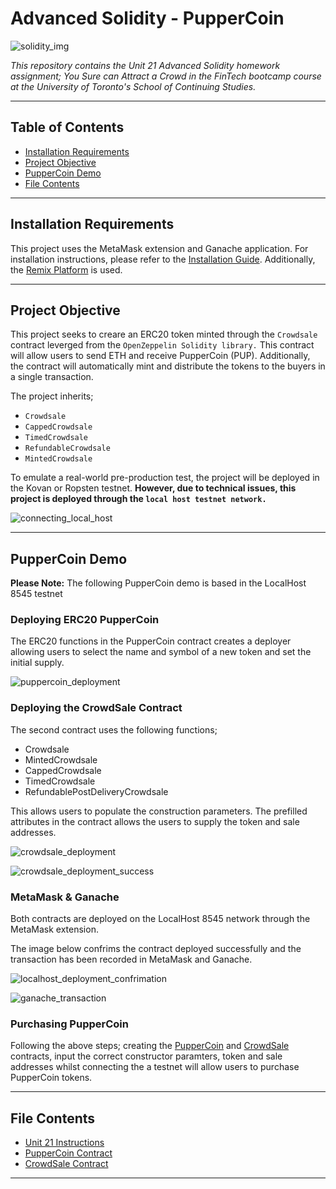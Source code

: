 # Advanced Solidity - PupperCoin

![solidity_img](Deplyment_Images/solidity_img.png)

*This repository contains the Unit 21 Advanced Solidity homework assignment; You Sure can Attract a Crowd in the FinTech bootcamp course at the University of Toronto's School of Continuing Studies.* 

---

## Table of Contents

- [Installation Requirements](#Installation-Requirements)
- [Project Objective](#Project-Objective)
- [PupperCoin Demo](#PupperCoin-Demo)
- [File Contents](#File-Contents)

---

## Installation Requirements

This project uses the MetaMask extension and Ganache application. For installation instructions, please refer to the [Installation Guide](Installation_Guide.md). Additionally, the [Remix Platform](https://www.remix.ethereum.org) is used. 

---

## Project Objective 

This project seeks to creare an ERC20 token minted through the `Crowdsale` contract leverged from the `OpenZeppelin Solidity library.` This contract will allow users to send ETH and receive PupperCoin (PUP). Additionally, the contract will automatically mint and distribute the tokens to the buyers in a single transaction. 

The project inherits; 

   - `Crowdsale`
   - `CappedCrowdsale`
   - `TimedCrowdsale`
   - `RefundableCrowdsale`
   - `MintedCrowdsale`

To emulate a real-world pre-production test, the project will be deployed in the Kovan or Ropsten testnet. **However, due to technical issues, this project is deployed through the `local host testnet network.`** 

![connecting_local_host](Deplyment_Images/connecting_local_host.png)

---

## PupperCoin Demo 

**Please Note:** The following PupperCoin demo is based in the LocalHost 8545 testnet 

### Deploying ERC20 PupperCoin

The ERC20 functions in the PupperCoin contract creates a deployer allowing users to select the name and symbol of a new token and set the initial supply. 

![puppercoin_deployment](Deplyment_Images/Puppercoin_Deployment.png)

### Deploying the CrowdSale Contract 

The second contract uses the following functions; 

- Crowdsale
- MintedCrowdsale
- CappedCrowdsale
- TimedCrowdsale
- RefundablePostDeliveryCrowdsale

This allows users to populate the construction parameters. The prefilled attributes in the contract allows the users to supply the token and sale addresses. 

![crowdsale_deployment](Deplyment_Images/Crowdsale_Deployment.png)

![crowdsale_deployment_success](Deplyment_Images/Crowdsale_Deployment_Success.png)

### MetaMask & Ganache 

Both contracts are deployed on the LocalHost 8545 network through the MetaMask extension. 

The image below confrims the contract deployed successfully and the transaction has been recorded in MetaMask and Ganache. 

![localhost_deployment_confrimation](Deplyment_Images/localhost_deployment_confrimation.png)

![ganache_transaction](Deplyment_Images/ganache_transactions.png)

### Purchasing PupperCoin 

Following the above steps; creating the [PupperCoin](PupperCoin.sol) and [CrowdSale](Crowdsale.sol) contracts, input the correct constructor paramters, token and sale addresses whilst connecting the a testnet will allow users to purchase PupperCoin tokens. 

---

## File Contents 

- [Unit 21 Instructions](Unit21_Instructions.md)
- [PupperCoin Contract](PupperCoin.sol)
- [CrowdSale Contract](Crowdsale.sol)

---
